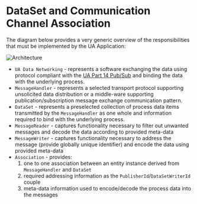 
# DataSet and Communication Channel Association

The diagram below provides a very generic overview of the responsibilities that must be implemented by the UA Application:

![Architecture](../../CommonResources/Media/UADataNetworking.DataManagementBinding.DomainModel.png)

* `UA Data Networking` - represents a software exchanging the data using protocol compliant with the [UA Part 14 Pub/Sub](README.PubSubMTF.md) and binding the data with the underlying process.
* `MessageHandler` - represents a selected transport protocol supporting unsolicited data distribution or a middle-ware supporting publication/subscription message exchange communication pattern.
* `DataSet` - represents a preselected collection of process data items transmitted by the `MessageHandler` as one whole and information required to bind with the underlying process.
* `MessageReader` - captures functionality necessary to filter out unwanted messages and decode the data according to provided meta-data
* `MessageWriter` - captures functionality necessary to address the message (provide globally unique identifier) and encode the data using provided meta-data
* `Association` - provides:
  1. one to one association between an entity instance derived from `MessageHandler` and `DataSet`
  2. required addressing information as the `PublisherId`/`DataSetWriterId` couple
  3. meta-data information used to encode/decode the process data into the messages
